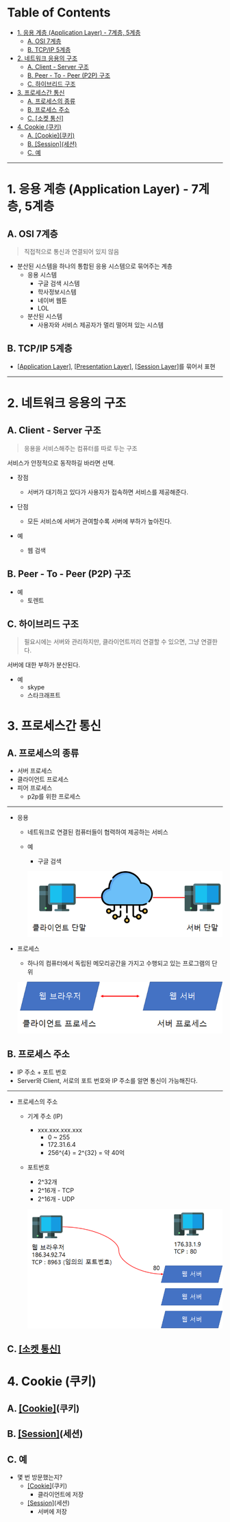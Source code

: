# Table of Contents

- [1. 응용 계층 (Application Layer) - 7계층, 5계층](#1-응용-계층-application-layer---7계층-5계층)
  - [A. OSI 7계층](#a-osi-7계층)
  - [B. TCP/IP 5계층](#b-tcpip-5계층)
- [2. 네트워크 응용의 구조](#2-네트워크-응용의-구조)
  - [A. Client - Server 구조](#a-client---server-구조)
  - [B. Peer - To - Peer (P2P) 구조](#b-peer---to---peer-p2p-구조)
  - [C. 하이브리드 구조](#c-하이브리드-구조)
- [3. 프로세스간 통신](#3-프로세스간-통신)
  - [A. 프로세스의 종류](#a-프로세스의-종류)
  - [B. 프로세스 주소](#b-프로세스-주소)
  - [C. [소켓 통신]](#c-소켓-통신)
- [4. Cookie (쿠키)](#4-cookie-쿠키)
  - [A. [Cookie]\(쿠키)](#a-cookie쿠키)
  - [B. [Session]\(세션)](#b-session세션)
  - [C. 예](#c-예)

---

# 1. 응용 계층 (Application Layer) - 7계층, 5계층

## A. OSI 7계층

> 직접적으로 통신과 연결되어 있지 않음

- 분산된 시스템을 하나의 통합된 응용 시스템으로 묶어주는 계층
	- 응용 시스템
		- 구글 검색 시스템
		- 학사정보시스템
		- 네이버 웹툰
		- LOL
	- 분산된 시스템
		- 사용자와 서비스 제공자가 멀리 떨어져 있는 시스템

## B. TCP/IP 5계층

- [[Application Layer]](http://github.com/mildsalmon/Study/blob/Network/Network/docs/Application%20Layer.md), [[Presentation Layer]](http://github.com/mildsalmon/Study/blob/Network/Network/docs/Presentation%20Layer.md), [[Session Layer]](http://github.com/mildsalmon/Study/blob/Network/Network/docs/Session%20Layer.md)를 묶어서 표현

---

# 2. 네트워크 응용의 구조

## A. Client - Server 구조

> 응용을 서비스해주는 컴퓨터를 따로 두는 구조

서비스가 안정적으로 동작하길 바라면 선택.

- 장점
	- 서버가 대기하고 있다가 사용자가 접속하면 서비스를 제공해준다.
- 단점
	- 모든 서비스에 서버가 관여할수록 서버에 부하가 높아진다.

- 예
	- 웹 검색

## B. Peer - To - Peer (P2P) 구조

- 예
	- 토렌트

## C. 하이브리드 구조

> 필요시에는 서버와 관리하지만, 클라이언트끼리 연결할 수 있으면, 그냥 연결한다.

서버에 대한 부하가 분산된다.

- 예
	- skype
	- 스타크래프트

# 3. 프로세스간 통신

## A. 프로세스의 종류

- 서버 프로세스
- 클라이언트 프로세스
- 피어 프로세스
	- p2p를 위한 프로세스

---

- 응용
	- 네트워크로 연결된 컴퓨터들이 협력하여 제공하는 서비스
	- 예
		- 구글 검색

		![](/bin/Network_image/network_2_3.png)

- 프로세스
	- 하나의 컴퓨터에서 독립된 메모리공간을 가지고 수행되고 있는 프로그램의 단위

	![](/bin/Network_image/network_2_4.png)

## B. 프로세스 주소

- IP 주소 + 포트 번호
- Server와 Client, 서로의 포트 번호와 IP 주소를 알면 통신이 가능해진다.

---

-  프로세스의 주소
	-  기계 주소 (IP)
		-  xxx.xxx.xxx.xxx
			-  0 ~ 255
			-  172.31.6.4
			-  256^{4} = 2^{32} = 약 40억
	- 포트번호
		- 2^32개
		- 2^16개 - TCP
		- 2^16개 - UDP
		
		![](/bin/Network_image/network_2_5.png)
		
## C. [[소켓 통신]](http://github.com/mildsalmon/Study/blob/Network/Network/docs/%EC%86%8C%EC%BC%93%20%ED%86%B5%EC%8B%A0.md)

# 4. Cookie (쿠키)

## A. [[Cookie]](http://github.com/mildsalmon/Study/blob/Network/Network/docs/Cookie.md)(쿠키)

## B. [[Session]](http://github.com/mildsalmon/Study/blob/Network/Network/docs/Session.md)(세션)

## C. 예

- 몇 번 방문했는지?
	- [[Cookie]](http://github.com/mildsalmon/Study/blob/Network/Network/docs/Cookie.md)(쿠키)
		- 클라이언트에 저장
	- [[Session]](http://github.com/mildsalmon/Study/blob/Network/Network/docs/Session.md)(세션)
		- 서버에 저장
